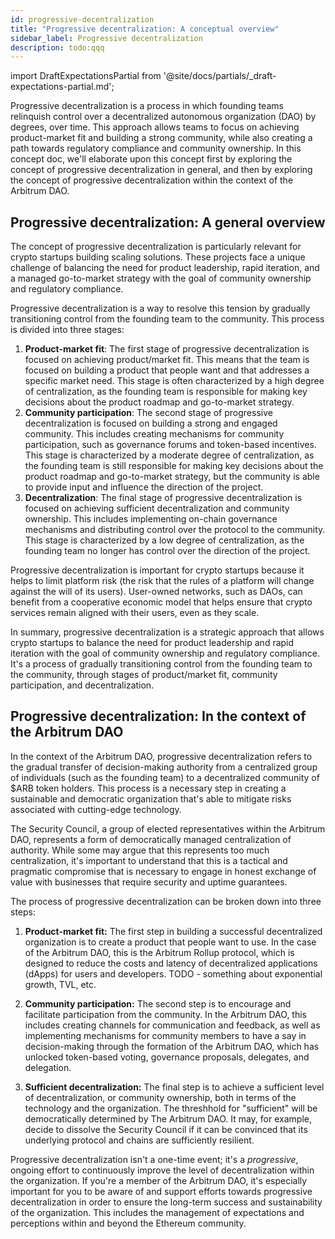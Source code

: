 ```yaml
---
id: progressive-decentralization
title: "Progressive decentralization: A conceptual overview"
sidebar_label: Progressive decentralization
description: todo:qqq
---
```


import DraftExpectationsPartial from '@site/docs/partials/_draft-expectations-partial.md'; 

<DraftExpectationsPartial />

Progressive decentralization is a process in which founding teams relinquish control over a decentralized autonomous organization (DAO) by degrees, over time. This approach allows teams to focus on achieving product-market fit and building a strong community, while also creating a path towards regulatory compliance and community ownership. In this concept doc, we'll elaborate upon this concept first by exploring the concept of progressive decentralization in general, and then by exploring the concept of progressive decentralization within the context of the Arbitrum DAO.

## Progressive decentralization: A general overview

The concept of progressive decentralization is particularly relevant for crypto startups building scaling solutions. These projects face a unique challenge of balancing the need for product leadership, rapid iteration, and a managed go-to-market strategy with the goal of community ownership and regulatory compliance.

Progressive decentralization is a way to resolve this tension by gradually transitioning control from the founding team to the community. This process is divided into three stages:

 1. **Product-market fit**: The first stage of progressive decentralization is focused on achieving product/market fit. This means that the team is focused on building a product that people want and that addresses a specific market need. This stage is often characterized by a high degree of centralization, as the founding team is responsible for making key decisions about the product roadmap and go-to-market strategy.
 2. **Community participation**: The second stage of progressive decentralization is focused on building a strong and engaged community. This includes creating mechanisms for community participation, such as governance forums and token-based incentives. This stage is characterized by a moderate degree of centralization, as the founding team is still responsible for making key decisions about the product roadmap and go-to-market strategy, but the community is able to provide input and influence the direction of the project.
 3. **Decentralization**: The final stage of progressive decentralization is focused on achieving sufficient decentralization and community ownership. This includes implementing on-chain governance mechanisms and distributing control over the protocol to the community. This stage is characterized by a low degree of centralization, as the founding team no longer has control over the direction of the project.

Progressive decentralization is important for crypto startups because it helps to limit platform risk (the risk that the rules of a platform will change against the will of its users). User-owned networks, such as DAOs, can benefit from a cooperative economic model that helps ensure that crypto services remain aligned with their users, even as they scale.

In summary, progressive decentralization is a strategic approach that allows crypto startups to balance the need for product leadership and rapid iteration with the goal of community ownership and regulatory compliance. It's a process of gradually transitioning control from the founding team to the community, through stages of product/market fit, community participation, and decentralization.


## Progressive decentralization: In the context of the Arbitrum DAO

In the context of the Arbitrum DAO, progressive decentralization refers to the gradual transfer of decision-making authority from a centralized group of individuals (such as the founding team) to a decentralized community of $ARB token holders. This process is a necessary step in creating a sustainable and democratic organization that's able to mitigate risks associated with cutting-edge technology.

The Security Council, a group of elected representatives within the Arbitrum DAO, represents a form of democratically managed centralization of authority. While some may argue that this represents too much centralization, it's important to understand that this is a tactical and pragmatic compromise that is necessary to engage in honest exchange of value with businesses that require security and uptime guarantees.

The process of progressive decentralization can be broken down into three steps:

1. **Product-market fit:** The first step in building a successful decentralized organization is to create a product that people want to use. In the case of the Arbitrum DAO, this is the Arbitrum Rollup protocol, which is designed to reduce the costs and latency of decentralized applications (dApps) for users and developers. TODO - something about exponential growth, TVL, etc.

2. **Community participation:** The second step is to encourage and facilitate participation from the community. In the Arbitrum DAO, this includes creating channels for communication and feedback, as well as implementing mechanisms for community members to have a say in decision-making through the formation of the Arbitrum DAO, which has unlocked token-based voting, governance proposals, delegates, and delegation.

3. **Sufficient decentralization:** The final step is to achieve a sufficient level of decentralization, or community ownership, both in terms of the technology and the organization. The threshhold for "sufficient" will be democratically determined by The Arbitrum DAO. It may, for example, decide to dissolve the Security Council if it can be convinced that its underlying protocol and chains are sufficiently resilient. 


Progressive decentralization isn't a one-time event; it's a *progressive*, ongoing effort to continuously improve the level of decentralization within the organization. If you're a member of the Arbitrum DAO, it's especially important for you to be aware of and support efforts towards progressive decentralization in order to ensure the long-term success and sustainability of the organization. This includes the management of expectations and perceptions within and beyond the Ethereum community.